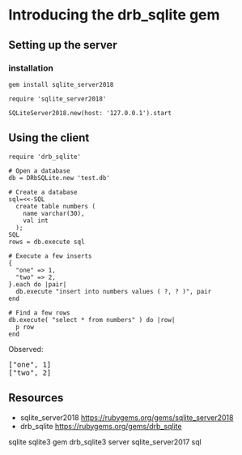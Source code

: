 # Introducing the drb_sqlite gem

## Setting up the server

### installation

`gem install sqlite_server2018`

    require 'sqlite_server2018'

    SQLiteServer2018.new(host: '127.0.0.1').start

## Using the client

    require 'drb_sqlite'

    # Open a database
    db = DRbSQLite.new 'test.db'

    # Create a database
    sql=<<-SQL
      create table numbers (
        name varchar(30),
        val int
      );
    SQL
    rows = db.execute sql

    # Execute a few inserts
    {
      "one" => 1,
      "two" => 2,
    }.each do |pair|
      db.execute "insert into numbers values ( ?, ? )", pair
    end

    # Find a few rows
    db.execute( "select * from numbers" ) do |row|
      p row
    end

Observed:

<pre>
["one", 1]
["two", 2]
</pre>

## Resources

* sqlite_server2018 https://rubygems.org/gems/sqlite_server2018
* drb_sqlite https://rubygems.org/gems/drb_sqlite

sqlite sqlite3 gem drb_sqlite3 server sqlite_server2017 sql
